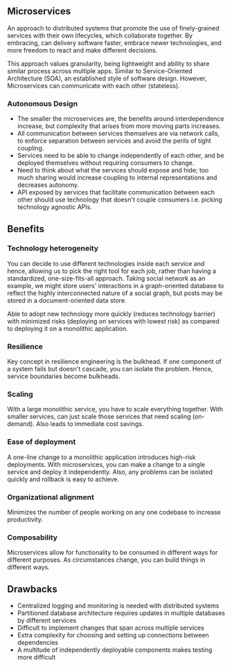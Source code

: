 ## Microservices

An approach to distributed systems that promote the use of finely-grained services with their own lifecycles, which collaborate together. By embracing, can delivery software faster, embrace newer technologies, and more freedom to react and make different decisions.

This approach values granularity, being lightweight and ability to share similar process across multiple apps. Similar to Service-Oriented Architecture (SOA), an established style of software design. However, Microservices can communicate with each other (stateless).

### Autonomous Design

- The smaller the microservices are, the benefits around interdependence increase, but complexity that arises from more moving parts increases.
- All communication between services themselves are via network calls, to enforce separation between services and avoid the perils of tight coupling.
- Services need to be able to change independently of each other, and be deployed themselves without requiring consumers to change.
- Need to think about what the services should expose and hide; too much sharing would increase coupling to internal representations and decreases autonomy.
- API exposed by services that facilitate communication between each other should use technology that doesn't couple consumers i.e. picking technology agnostic APIs.

## Benefits

### Technology heterogeneity

You can decide to use different technologies inside each service and hence, allowing us to pick the right tool for each job, rather than having a standardized, one-size-fits-all approach. Taking social network as an example, we might store users' interactions in a graph-oriented database to reflect the highly interconnected nature of a social graph, but posts may be stored in a document-oriented data store.

Able to adopt new technology more quickly (reduces technology barrier) with minimized risks (deploying on services with lowest risk) as compared to deploying it on a monolithic application.

### Resilience

Key concept in resilience engineering is the bulkhead. If one component of a system fails but doesn't cascade, you can isolate the problem. Hence, service boundaries become bulkheads.

### Scaling

With a large monolithic service, you have to scale everything together. With smaller services, can just scale those services that need scaling (on-demand). Also leads to immediate cost savings.

### Ease of deployment

A one-line change to a monolithic application introduces high-risk deployments. With microservices, you can make a change to a single service and deploy it independently. Also, any problems can be isolated quickly and rollback is easy to achieve.

### Organizational alignment

Minimizes the number of people working on any one codebase to increase productivity.

### Composability

Microservices allow for functionality to be consumed in different ways for different purposes. As circumstances change, you can build things in different ways.

## Drawbacks

- Centralized logging and monitoring is needed with distributed systems
- Partitioned database architecture requires updates in multiple databases by different services
- Difficult to implement changes that span across multiple services
- Extra complexity for choosing and setting up connections between dependencies
- A multitude of independently deployable components makes testing more difficult
